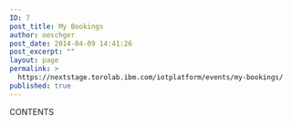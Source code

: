 ```yaml
---
ID: 7
post_title: My Bookings
author: oeschger
post_date: 2014-04-09 14:41:26
post_excerpt: ""
layout: page
permalink: >
  https://nextstage.torolab.ibm.com/iotplatform/events/my-bookings/
published: true
---
```

CONTENTS